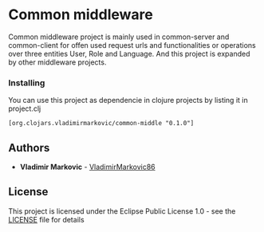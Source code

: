 # Common middleware

Common middleware project is mainly used in common-server and common-client for offen used request urls and functionalities or operations over three entities User, Role and Language. And this project is expanded by other middleware projects.

### Installing

You can use this project as dependencie in clojure projects by listing it in project.clj

```
[org.clojars.vladimirmarkovic/common-middle "0.1.0"]
```

## Authors

* **Vladimir Markovic** - [VladimirMarkovic86](https://github.com/VladimirMarkovic86)

## License

This project is licensed under the Eclipse Public License 1.0 - see the [LICENSE](LICENSE) file for details
